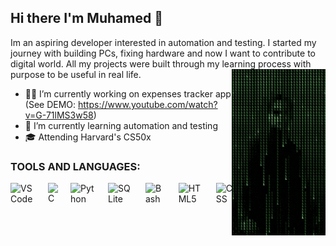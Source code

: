 ## Hi there I'm Muhamed 👋

<p>
    Im an aspiring developer interested in automation and testing. I started my journey with building PCs, fixing hardware and now I want to contribute to digital world.
  All my projects were built through my learning process with purpose to be useful in real life.
    <img align=right width=150 src="assets/matrix-neo.gif"/>
</p>
 
    
- 👨‍💻 I’m currently working on expenses tracker app (See DEMO: https://www.youtube.com/watch?v=G-71lMS3w58)  
- 🔄 I’m currently learning automation and testing
- 🎓 Attending Harvard's CS50x


### TOOLS AND LANGUAGES:
<div style="display: flex;">
 <img align="left" alt="VSCode" width="40px" style="padding-right:20px;" src="https://cdn.jsdelivr.net/gh/devicons/devicon@latest/icons/vscode/vscode-original-wordmark.svg"/>
 <img align="left" alt="C" width="40px" style="padding-right:20px;" src="https://cdn.jsdelivr.net/gh/devicons/devicon@latest/icons/c/c-original.svg"/>
 <img align="left" alt="Python" width="40px" style="padding-right:20px;" src="https://cdn.jsdelivr.net/gh/devicons/devicon@latest/icons/python/python-plain.svg"/>
 <img align="left" alt="SQLite" width="40px" style="padding-right:20px;" src="https://cdn.jsdelivr.net/gh/devicons/devicon@latest/icons/sqlite/sqlite-original-wordmark.svg"/>
 <img align="left" alt="Bash" width="40px" style="padding-right:20px;" src="https://cdn.jsdelivr.net/gh/devicons/devicon@latest/icons/bash/bash-original.svg"/> 
 <img align="left" alt="HTML5" width="40px" style="padding-right:20px;" src="https://cdn.jsdelivr.net/gh/devicons/devicon@latest/icons/html5/html5-original-wordmark.svg" src="https://cdn.jsdelivr.net/gh/devicons/devicon@latest/icons/css3/css3-original-wordmark.svg"/>
 <img align="left" alt="CSS" width="40px" style="padding-right:20px;"  <img src="https://cdn.jsdelivr.net/gh/devicons/devicon@latest/icons/css3/css3-original-wordmark.svg"/>
</div>
<br/>
